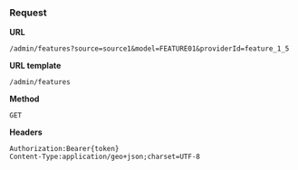 ### Request

**URL**

`/admin/features?source=source1&model=FEATURE01&providerId=feature_1_5`

**URL template**

`/admin/features`

**Method**

`GET`

**Headers**

`Authorization:Bearer{token}`  
`Content-Type:application/geo+json;charset=UTF-8`  
